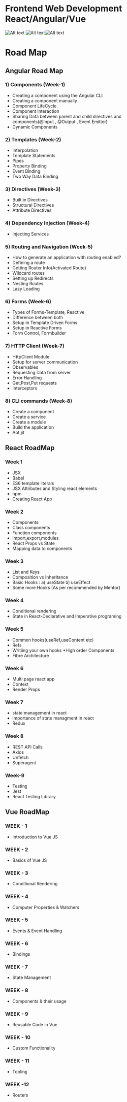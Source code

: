 # Frontend Web Development React/Angular/Vue

![Alt text](./assets/react.png?raw=true) ![Alt text](./assets/angular.png?raw=true)![Alt text](./assets/vue.png?raw=true)

# Road Map
 
## Angular Road Map 
 
### 1) Components (Week-1) 
- Creating a component using the Angular CLI 
- Creating a component manually 
- Component LifeCycle 
- Component Interaction 
- Sharing Data between parent and child directives and components(@Input 
, @Output , Event Emitter) 
- Dynamic Components 
 
### 2) Templates (Week-2) 
- Interpolation 
- Template Statements 
- Pipes 
- Property Binding 
- Event Binding 
- Two Way Data Binding 
 
### 3) Directives (Week-3) 
-  Built in Directives 
- Structural Directives 
- Attribute Directives 
 
### 4) Dependency Injection (Week-4) 
- Injecting Services 
 
### 5) Routing and Navigation (Week-5) 
- How to generate an application with routing enabled? 
- Defining a route 
- Getting Router Info(Activated Route) 
- Wildcard routes 
- Setting up Redirects 
- Nesting Routes 
- Lazy Loading 
 
### 6) Forms (Week-6) 
- Types of Forms-Template, Reactive 
- Difference between both 
- Setup in Template Driven Forms 
- Setup in Reactive Forms 
- Form Control, Formbuilder 
 
### 7) HTTP Client (Week-7) 
- HttpClient Module 
- Setup for server communication 
- Observables 
- Requesting Data from server 
- Error Handling 
- Get,Post,Put requests 
- Interceptors 
 
### 8) CLI commands (Week-8) 
- Create a component 
- Create a service 
- Create a module 
- Build the application 
- Aot,jit 
 
## React RoadMap 
 
### Week 1 
- JSX 
- Babel 
- ES6 template literals 
- JSX Attributes and Styling react elements 
- npm 
- Creating React App 
### Week 2 
- Components 
- Class components 
- Function components 
- import,export,modules 
- React Props vs State 
- Mapping data to components 
### Week 3 
- List and Keys 
- Composition vs Inheritance 
- Basic Hooks : a) useState b) useEffect 
- Some more Hooks (As per recommended by Mentor) 
 
### Week 4 
- Conditional rendering 
- State in React-Declarative and Imperative programing 
 
 ### Week 5 
- Common hooks(useRef,useContent etc) 
- Refs 
- Writiing your own hooks *High order 
Components 
- Fibre Architecture 
 ### Week 6 
- Multi page react app 
- Context 
- Render Props 
 
### Week 7 
- state management in react 
- importance of state managment in react 
- Redux 
 
### Week 8 
- REST API Calls 
- Axios  
- Unfetch 
- Superagent 
 
### Week-9 
- Testing 
- Jest 
- React Testing Library 
 
 
 
 
## Vue RoadMap 
 
### WEEK - 1 
- Introduction to Vue JS 
### WEEK - 2 
- Basics of Vue JS 
### WEEK - 3 
- Conditional Rendering 
### WEEK - 4 
- Computer Properties & Watchers 
### WEEK - 5  
- Events & Event Handling 
### WEEK - 6 
- Bindings 
### WEEK - 7 
- State Management 
### WEEK - 8 
- Components & their usage 
### WEEK - 9 
- Reusable Code in Vue 
### WEEK - 10 
- Custom Functionality 
### WEEK - 11 
- Tooling 
### WEEK -12 
- Routers
